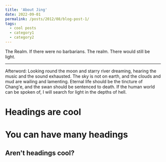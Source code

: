 ```yaml
---
title: 'About Jing'
date: 2022-09-01
permalink: /posts/2012/08/blog-post-1/
tags:
  - cool posts
  - category1
  - category2
---
```


The Realm.
If there were no barbarians.
The realm.
There would still be light.
***
Afterword: Looking round the moon and starry river dreaming, hearing the music and the sound exhausted. The sky is not on earth, and the clouds and mud are wailing and lamenting. Eternal life should be the tincture of Chang'e, and the swan should be sentenced to death. If the human world can be spoken of, I will search for light in the depths of hell.

Headings are cool
======

You can have many headings
======

Aren't headings cool?
------
